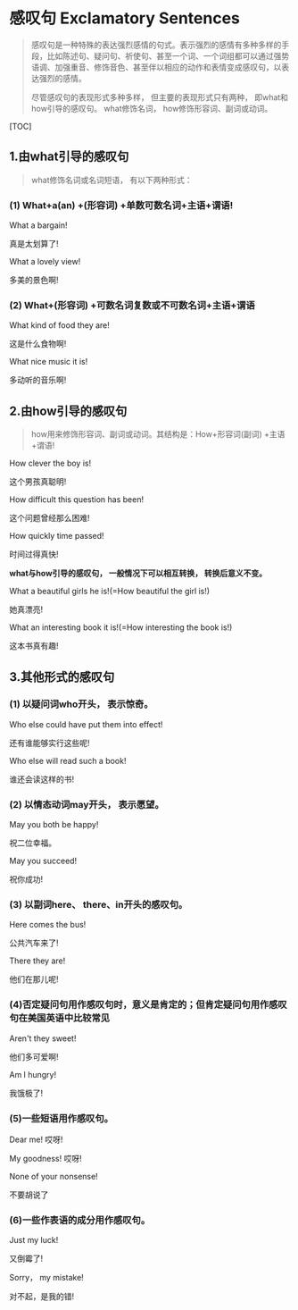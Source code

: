 # 感叹句    Exclamatory Sentences  

  

>   感叹句是一种特殊的表达强烈感情的句式。表示强烈的感情有多种多样的手段，比如陈述句、疑问句、祈使句、甚至一个词、一个词组都可以通过强势语调、加强重音、修饰音色、甚至伴以相应的动作和表情变成感叹句，以表达强烈的感情。  
>
>  尽管感叹句的表现形式多种多样， 但主要的表现形式只有两种， 即what和how引导的感叹句。  what修饰名词， how修饰形容词、副词或动词。  

[TOC]



##   1.由what引导的感叹句  

>   what修饰名词或名词短语， 有以下两种形式：  

###   (1) What+a(an) +(形容词) +单数可数名词+主语+谓语!  

  What a bargain!  

真是太划算了!  

  What a lovely view!  

多美的景色啊!  

###   (2) What+(形容词) +可数名词复数或不可数名词+主语+谓语  

  What kind of food they are!  

  这是什么食物啊!  

  What nice music it is!  

多动听的音乐啊!  

##   2.由how引导的感叹句  

>   how用来修饰形容词、副词或动词。其结构是：How+形容词(副词) +主语+谓语!  

How clever the boy is!  

  这个男孩真聪明!  

  How difficult this question has been!  

这个问题曾经那么困难!  

  How quickly time passed!  

  时间过得真快!  

**what与how引导的感叹句， 一般情况下可以相互转换， 转换后意义不变。**

  What a beautiful girls he is!(=How beautiful the girl is!)  

她真漂亮!  

  What an interesting book it is!(=How interesting the book is!)  

这本书真有趣!  

##   3.其他形式的感叹句  

###   (1) 以疑问词who开头， 表示惊奇。  

  Who else could have put them into effect!  

还有谁能够实行这些呢!  

  Who else will read such a book! 

 谁还会读这样的书!  

###   (2) 以情态动词may开头， 表示愿望。

  May you both be happy!  

祝二位幸福。  

  May you succeed!  

祝你成功!  

###   (3) 以副词here、 there、in开头的感叹句。

  Here comes the bus!  

公共汽车来了!  

  There they are!  

  他们在那儿呢!  

###   (4)否定疑问句用作感叹句时，意义是肯定的；但肯定疑问句用作感叹句在美国英语中比较常见  

  Aren't they sweet! 

 他们多可爱啊!  

Am l hungry!  

  我饿极了!  

###   (5)一些短语用作感叹句。  

  Dear me!  哎呀!  

  My goodness!  哎呀!  

  None of your nonsense!  

不要胡说了

###   (6)一些作表语的成分用作感叹句。 

 Just my luck!  

  又倒霉了!   

  Sorry， my mistake!  

对不起，是我的错!